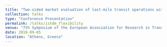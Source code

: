 ```yaml
---
title: "Two-sided market evaluation of last-mile transit operations with en-route transfers"
collection: talks
type: "Conference Presentation"
permalink: /talks/istdm_flexibility
venue: "7th Symposium of the European Association for Research in Transportation"
date: 2018-09-05
location: "Athens, Greece"
---
```



